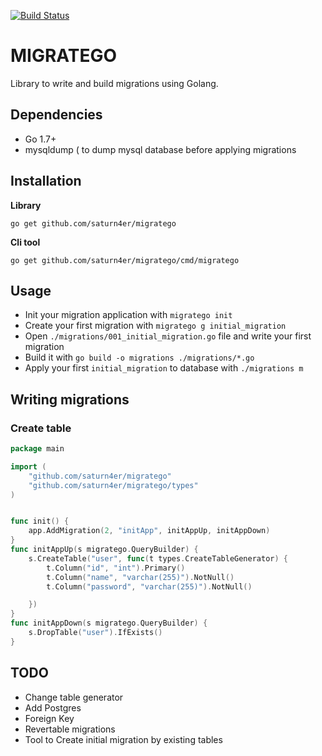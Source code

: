 [![Build Status](https://travis-ci.org/saturn4er/migratego.svg?branch=master)](https://travis-ci.org/saturn4er/migratego)
# MIGRATEGO
Library to write and build migrations using Golang.

## Dependencies
- Go 1.7+
- mysqldump ( to dump mysql database before applying migrations

## Installation

**Library**

    go get github.com/saturn4er/migratego

**Cli tool**

    go get github.com/saturn4er/migratego/cmd/migratego

## Usage

* Init your migration application with `migratego init`
* Create your first migration with `migratego g initial_migration`
* Open `./migrations/001_initial_migration.go` file and write your first migration
* Build it with `go build -o migrations ./migrations/*.go`
* Apply your first `initial_migration` to database with `./migrations m`


## Writing migrations

### Create table
```go
package main

import (
	"github.com/saturn4er/migratego"
	"github.com/saturn4er/migratego/types"
)


func init() {
	app.AddMigration(2, "initApp", initAppUp, initAppDown)
}
func initAppUp(s migratego.QueryBuilder) {
	s.CreateTable("user", func(t types.CreateTableGenerator) {
		t.Column("id", "int").Primary()
		t.Column("name", "varchar(255)").NotNull()
		t.Column("password", "varchar(255)").NotNull()

	})
}
func initAppDown(s migratego.QueryBuilder) {
	s.DropTable("user").IfExists()
}
```

## TODO

- Change table generator
- Add Postgres
- Foreign Key
- Revertable migrations
- Tool to Create initial migration by existing tables
